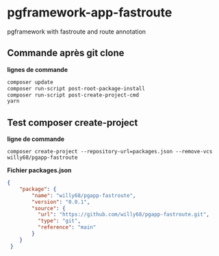 # pgframework-app-fastroute
pgframework with fastroute and route annotation

## Commande après git clone
**lignes de commande**
```bash
composer update
composer run-script post-root-package-install
composer run-script post-create-project-cmd
yarn
```

## Test composer create-project
**ligne de commande**  
```
composer create-project --repository-url=packages.json --remove-vcs willy68/pgapp-fastroute
```

**Fichier packages.json**  
```json
{
    "package": {
        "name": "willy68/pgapp-fastroute",
        "version": "0.0.1",
        "source": {
          "url": "https://github.com/willy68/pgapp-fastroute.git",
          "type": "git",
          "reference": "main"
        }
    }
 }
 ```